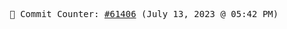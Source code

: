 <p align="center">
    <samp>
        📮 Commit Counter: <a href="https://github.com/Javascript-void0/Javascript-void0/commits/main">#61406</a> (July 13, 2023 @ 05:42 PM)
    </samp>
</p>